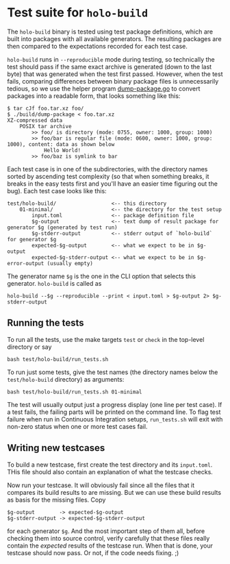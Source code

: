 Test suite for `holo-build`
===========================

The `holo-build` binary is tested using test package definitions, which are
built into packages with all available generators. The resulting packages are
then compared to the expectations recorded for each test case.

`holo-build` runs in `--reproducible` mode during testing, so technically the
test should pass if the same exact archive is generated (down to the last byte)
that was generated when the test first passed. However, when the test fails,
comparing differences between binary package files is unnecessarily tedious,
so we use the helper program [dump-package.go](./dump-package.go) to convert
packages into a readable form, that looks something like this:

    $ tar cJf foo.tar.xz foo/
    $ ./build/dump-package < foo.tar.xz
    XZ-compressed data
        POSIX tar archive
            >> foo/ is directory (mode: 0755, owner: 1000, group: 1000)
            >> foo/bar is regular file (mode: 0600, owner: 1000, group: 1000), content: data as shown below
                Hello World!
            >> foo/baz is symlink to bar

Each test case is in one of the subdirectories, with the directory names sorted
by ascending test complexity (so that when something breaks, it breaks in the
easy tests first and you'll have an easier time figuring out the bug). Each
test case looks like this:

    test/holo-build/                  <-- this directory
        01-minimal/                   <-- the directory for the test setup
            input.toml                <-- package definition file
            $g-output                 <-- text dump of result package for generator $g (generated by test run)
            $g-stderr-output          <-- stderr output of `holo-build` for generator $g
            expected-$g-output        <-- what we expect to be in $g-output
            expected-$g-stderr-output <-- what we expect to be in $g-error-output (usually empty)

The generator name `$g` is the one in the CLI option that selects this
generator. `holo-build` is called as

    holo-build --$g --reproducible --print < input.toml > $g-output 2> $g-stderr-output

Running the tests
-----------------

To run all the tests, use the make targets `test` or `check` in the top-level
directory or say

    bash test/holo-build/run_tests.sh

To run just some tests, give the test names (the directory names below the
`test/holo-build` directory) as arguments:

    bash test/holo-build/run_tests.sh 01-minimal

The test will usually output just a progress display (one line per test case).
If a test fails, the failing parts will be printed on the command line. To flag
test failure when run in Continuous Integration setups, `run_tests.sh` will
exit with non-zero status when one or more test cases fail.

Writing new testcases
---------------------

To build a new testcase, first create the test directory and its `input.toml`.
THis file should also contain an explanation of what the testcase checks.

Now run your testcase. It will obviously fail since all the files that it
compares its build results to are missing. But we can use these build results
as basis for the missing files. Copy

    $g-output        -> expected-$g-output
    $g-stderr-output -> expected-$g-stderr-output

for each generator `$g`. And the most important step of them all, before
checking them into source control, verify carefully that these files really
contain the *expected* results of the testcase run. When that is done, your
testcase should now pass.  Or not, if the code needs fixing. ;)
